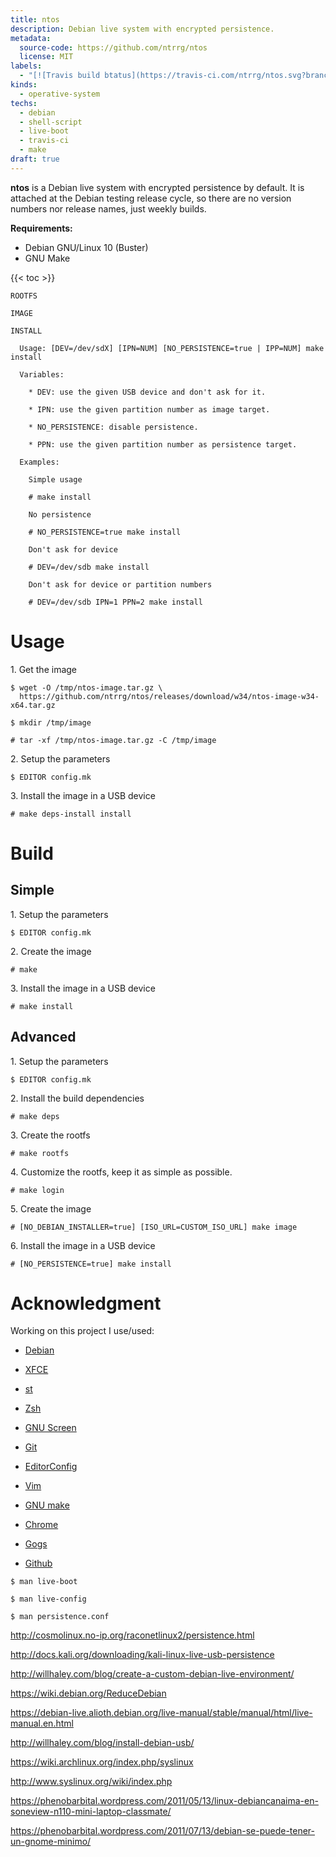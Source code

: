 ```yaml
---
title: ntos
description: Debian live system with encrypted persistence.
metadata:
  source-code: https://github.com/ntrrg/ntos
  license: MIT
labels:
  - "[![Travis build btatus](https://travis-ci.com/ntrrg/ntos.svg?branch=master)](https://travis-ci.com/ntrrg/ntos)"
kinds:
  - operative-system
techs:
  - debian
  - shell-script
  - live-boot
  - travis-ci
  - make
draft: true
---
```


**ntos** is a Debian live system with encrypted persistence by default. It is
attached at the Debian testing release cycle, so there are no version numbers
nor release names, just weekly builds.

**Requirements:**

* Debian GNU/Linux 10 (Buster)
* GNU Make

{{< toc >}}

```text
ROOTFS

IMAGE

INSTALL

  Usage: [DEV=/dev/sdX] [IPN=NUM] [NO_PERSISTENCE=true | IPP=NUM] make install

  Variables:

    * DEV: use the given USB device and don't ask for it.

    * IPN: use the given partition number as image target.

    * NO_PERSISTENCE: disable persistence.

    * PPN: use the given partition number as persistence target.

  Examples:

    Simple usage

    # make install

    No persistence

    # NO_PERSISTENCE=true make install

    Don't ask for device

    # DEV=/dev/sdb make install

    Don't ask for device or partition numbers

    # DEV=/dev/sdb IPN=1 PPN=2 make install
```

# Usage

1\. Get the image

```shell-session
$ wget -O /tmp/ntos-image.tar.gz \
  https://github.com/ntrrg/ntos/releases/download/w34/ntos-image-w34-x64.tar.gz
```

```shell-session
$ mkdir /tmp/image
```

```shell-session
# tar -xf /tmp/ntos-image.tar.gz -C /tmp/image
```

2\. Setup the parameters

```shell-session
$ EDITOR config.mk
```

3\. Install the image in a USB device

```shell-session
# make deps-install install
```

# Build

## Simple

1\. Setup the parameters

```shell-session
$ EDITOR config.mk
```

2\. Create the image

```shell-session
# make
```

3\. Install the image in a USB device

```shell-session
# make install
```

## Advanced

1\. Setup the parameters

```shell-session
$ EDITOR config.mk
```

2\. Install the build dependencies

```shell-session
# make deps
```

3\. Create the rootfs

```shell-session
# make rootfs
```

4\. Customize the rootfs, keep it as simple as possible.

```shell-session
# make login
```

5\. Create the image

```shell-session
# [NO_DEBIAN_INSTALLER=true] [ISO_URL=CUSTOM_ISO_URL] make image
```

6\. Install the image in a USB device

```shell-session
# [NO_PERSISTENCE=true] make install
```

# Acknowledgment

Working on this project I use/used:

* [Debian](https://www.debian.org/)

* [XFCE](https://xfce.org/)

* [st](https://st.suckless.org/)

* [Zsh](http://www.zsh.org/)

* [GNU Screen](https://www.gnu.org/software/screen)

* [Git](https://git-scm.com/)

* [EditorConfig](http://editorconfig.org/)

* [Vim](https://www.vim.org/)

* [GNU make](https://www.gnu.org/software/make/)

* [Chrome](https://www.google.com/chrome/browser/desktop/index.html)

* [Gogs](https://gogs.io/)

* [Github](https://github.com)

```shell-session
$ man live-boot
```

```shell-session
$ man live-config
```

```shell-session
$ man persistence.conf
```

<http://cosmolinux.no-ip.org/raconetlinux2/persistence.html>

<http://docs.kali.org/downloading/kali-linux-live-usb-persistence>

<http://willhaley.com/blog/create-a-custom-debian-live-environment/>

<https://wiki.debian.org/ReduceDebian>

<https://debian-live.alioth.debian.org/live-manual/stable/manual/html/live-manual.en.html>

<http://willhaley.com/blog/install-debian-usb/>

<https://wiki.archlinux.org/index.php/syslinux>

<http://www.syslinux.org/wiki/index.php>

<https://phenobarbital.wordpress.com/2011/05/13/linux-debiancanaima-en-soneview-n110-mini-laptop-classmate/>

<https://phenobarbital.wordpress.com/2011/07/13/debian-se-puede-tener-un-gnome-minimo/>
